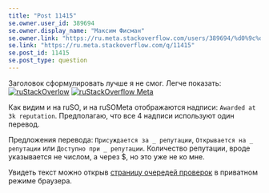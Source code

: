 ```yaml
---
title: "Post 11415"
se.owner.user_id: 389694
se.owner.display_name: "Максим Фисман"
se.owner.link: "https://ru.meta.stackoverflow.com/users/389694/%d0%9c%d0%b0%d0%ba%d1%81%d0%b8%d0%bc-%d0%a4%d0%b8%d1%81%d0%bc%d0%b0%d0%bd"
se.link: "https://ru.meta.stackoverflow.com/q/11415"
se.post_id: 11415
se.post_type: question
---
```

<p>Заголовок сформулировать лучше я не смог. Легче показать:
<a href="https://i.stack.imgur.com/6ITQM.png" rel="nofollow noreferrer"><img src="https://i.stack.imgur.com/6ITQM.png" alt="ruStackOverlow" /></a>
<a href="https://i.stack.imgur.com/Xywzk.png" rel="nofollow noreferrer"><img src="https://i.stack.imgur.com/Xywzk.png" alt="ruStackOverflow Meta" /></a></p>
<p>Как видим и на ruSO, и на ruSOMeta отображаются надписи: <code>Awarded at 3k reputation</code>. Предполагаю, что все 4 надписи используют один перевод.</p>
<p>Предложения перевода: <code>Присуждается за _ репутации</code>, <code>Открывается на _ репутации</code> или <code>Доступно при _ репутации</code>. Количество репутации, вроде указывается не числом, а через $, но это уже не ко мне.</p>
<p>Увидеть текст можно открыв <a href="https://ru.stackoverflow.com/review">страницу очередей проверок</a> в приватном режиме браузера.</p>
